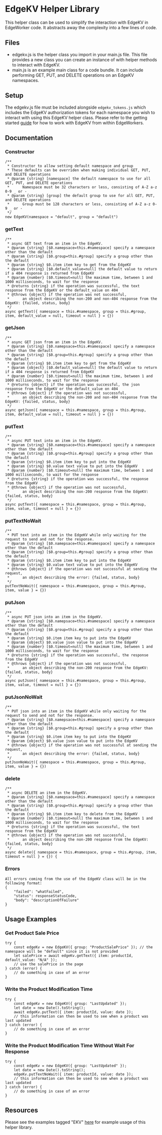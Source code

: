# EdgeKV Helper Library

This helper class can be used to simplify the interaction with EdgeKV in EdgeWorker code. It abstracts away the complexity into a few lines of code.


## Files
* edgekv.js is the helper class you import in your main.js file. This file provides a new class you can create an instance of with helper methods to interact with EdgeKV.
* main.js is an example main class for a code bundle. It can include performing GET, PUT, and DELETE operations on an EdgeKV namespaces.


## Setup
The edgekv.js file must be included alongside `edgekv_tokens.js` which includes the EdgeKV authorization tokens for each namespace you wish to interact with using this EdgeKV helper class. Please refer to the getting started [guide](https://techdocs.akamai.com/edgekv/docs/create-an-edgekv-enabled-edgeworkers-function) for how to work with EdgeKV from within EdgeWorkers.


## Documentation
### Constructor
	/**
	 * Constructor to allow setting default namespace and group
	 * These defaults can be overriden when making individual GET, PUT, and DELETE operations
	 * @param {string} [namespace] the default namespace to use for all GET, PUT, and DELETE operations
	 * 		Namespace must be 32 characters or less, consisting of A-Z a-z 0-9 _ or -
	 * @param {string} [group] the default group to use for all GET, PUT, and DELETE operations
	 * 		Group must be 128 characters or less, consisting of A-Z a-z 0-9 _ or -
	 */
	new EdgeKV(namespace = "default", group = "default")
### getText
	/**
	 * async GET text from an item in the EdgeKV.
	 * @param {string} [$0.namepsace=this.#namespace] specify a namespace other than the default
	 * @param {string} [$0.group=this.#group] specify a group other than the default
	 * @param {string} $0.item item key to get from the EdgeKV
	 * @param {string} [$0.default_value=null] the default value to return if a 404 response is returned from EdgeKV
	 * @param {number} [$0.timeout=null] the maximum time, between 1 and 1000 milliseconds, to wait for the response
	 * @returns {string} if the operation was successful, the text response from the EdgeKV or the default_value on 404
	 * @throws {object} if the operation was not successful,
	 * 		an object describing the non-200 and non-404 response from the EdgeKV: {failed, status, body}
	 */
	async getText({ namespace = this.#namespace, group = this.#group, item, default_value = null, timeout = null } = {})
### getJson
	/**
	 * async GET json from an item in the EdgeKV.
	 * @param {string} [$0.namepsace=this.#namespace] specify a namespace other than the default
	 * @param {string} [$0.group=this.#group] specify a group other than the default
	 * @param {string} $0.item item key to get from the EdgeKV
	 * @param {object} [$0.default_value=null] the default value to return if a 404 response is returned from EdgeKV
	 * @param {number} [$0.timeout=null] the maximum time, between 1 and 1000 milliseconds, to wait for the response
	 * @returns {object} if the operation was successful, the json response from the EdgeKV or the default_value on 404
	 * @throws {object} if the operation was not successful,
	 * 		an object describing the non-200 and non-404 response from the EdgeKV: {failed, status, body}
	 */
	async getJson({ namespace = this.#namespace, group = this.#group, item, default_value = null, timeout = null } = {})
### putText
	/**
	 * async PUT text into an item in the EdgeKV.
	 * @param {string} [$0.namepsace=this.#namespace] specify a namespace other than the default
	 * @param {string} [$0.group=this.#group] specify a group other than the default
	 * @param {string} $0.item item key to put into the EdgeKV
	 * @param {string} $0.value text value to put into the EdgeKV
	 * @param {number} [$0.timeout=null] the maximum time, between 1 and 1000 milliseconds, to wait for the response
	 * @returns {string} if the operation was successful, the response from the EdgeKV
	 * @throws {object} if the operation was not successful,
	 * 		an object describing the non-200 response from the EdgeKV: {failed, status, body}
	 */
	async putText({ namespace = this.#namespace, group = this.#group, item, value, timeout = null } = {})
### putTextNoWait
	/**
	 * PUT text into an item in the EdgeKV while only waiting for the request to send and not for the response.
	 * @param {string} [$0.namepsace=this.#namespace] specify a namespace other than the default
	 * @param {string} [$0.group=this.#group] specify a group other than the default
	 * @param {string} $0.item item key to put into the EdgeKV
	 * @param {string} $0.value text value to put into the EdgeKV
	 * @throws {object} if the operation was not successful at sending the request,
	 * 		an object describing the error: {failed, status, body}
	 */
	putTextNoWait({ namespace = this.#namespace, group = this.#group, item, value } = {}) 
### putJson
	/**
	 * async PUT json into an item in the EdgeKV.
	 * @param {string} [$0.namepsace=this.#namespace] specify a namespace other than the default
	 * @param {string} [$0.group=this.#group] specify a group other than the default
	 * @param {string} $0.item item key to put into the EdgeKV
	 * @param {object} $0.value json value to put into the EdgeKV
	 * @param {number} [$0.timeout=null] the maximum time, between 1 and 1000 milliseconds, to wait for the response
	 * @returns {string} if the operation was successful, the response from the EdgeKV
	 * @throws {object} if the operation was not successful,
	 * 		an object describing the non-200 response from the EdgeKV: {failed, status, body}
	 */
	async putJson({ namespace = this.#namespace, group = this.#group, item, value, timeout = null } = {})
### putJsonNoWait
	/**
	 * PUT json into an item in the EdgeKV while only waiting for the request to send and not for the response.
	 * @param {string} [$0.namepsace=this.#namespace] specify a namespace other than the default
	 * @param {string} [$0.group=this.#group] specify a group other than the default
	 * @param {string} $0.item item key to put into the EdgeKV
	 * @param {object} $0.value json value to put into the EdgeKV
	 * @throws {object} if the operation was not successful at sending the request,
	 * 		an object describing the error: {failed, status, body}
	 */
	putJsonNoWait({ namespace = this.#namespace, group = this.#group, item, value } = {})
### delete
	/**
	 * async DELETE an item in the EdgeKV.
	 * @param {string} [$0.namepsace=this.#namespace] specify a namespace other than the default
	 * @param {string} [$0.group=this.#group] specify a group other than the default
	 * @param {string} $0.item item key to delete from the EdgeKV
	 * @param {number} [$0.timeout=null] the maximum time, between 1 and 1000 milliseconds, to wait for the response
	 * @returns {string} if the operation was successful, the text response from the EdgeKV
	 * @throws {object} if the operation was not successful,
	 * 		an object describing the non-200 response from the EdgeKV: {failed, status, body}
	 */
	async delete({ namespace = this.#namespace, group = this.#group, item, timeout = null } = {}) {
### Errors
	All errors coming from the use of the EdgeKV class will be in the following format:
	{
		"failed": "whatFailed",
		"status": responseStatusCode,
		"body": "descriptionOfFailure"
	}

## Usage Examples
### Get Product Sale Price
	try {
		const edgeKv = new EdgeKV({ group: "ProductSalePrice" }); // the namespace will be "default" since it is not provided
		let salePrice = await edgeKv.getText({ item: productId, default_value: "N/A" });
		// use the salePrice in the page
	} catch (error) {
		// do something in case of an error
	}
### Write the Product Modification Time
	try {
		const edgeKv = new EdgeKV({ group: "LastUpdated" });
		let date = new Date().toString();
		await edgeKv.putText({ item: productId, value: date });
		// this information can then be used to see when a product was last updated
	} catch (error) {
		// do something in case of an error
	}
### Write the Product Modification Time Without Wait For Response
	try {
		const edgeKv = new EdgeKV({ group: "LastUpdated" });
		let date = new Date().toString();
		edgeKv.putTextNoWait({ item: productId, value: date });
		// this information can then be used to see when a product was last updated
	} catch (error) {
		// do something in case of an error
	}


## Resources
Please see the examples tagged "EKV" [here](https://github.com/akamai/edgeworkers-examples/tree/master/edgecompute/examples) for example usage of this helper library.
